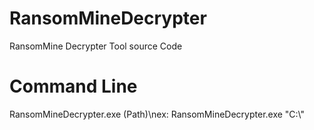 # RansomMineDecrypter
RansomMine Decrypter Tool source Code

# Command Line
RansomMineDecrypter.exe (Path)\nex: RansomMineDecrypter.exe "C:\\"
